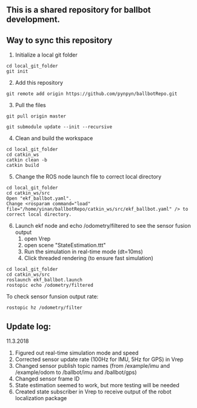 ## This is a shared repository for ballbot development.

## Way to sync this repository
1. Initialize a local git folder
```
cd local_git_folder
git init
```
2. Add this repository
```
git remote add origin https://github.com/pynpyn/ballbotRepo.git
```
3. Pull the files
```
git pull origin master
```
```
git submodule update --init --recursive
```
4. Clean and build the workspace
```
cd local_git_folder
cd catkin_ws
catkin clean -b
catkin build
```

5. Change the ROS node launch file to correct local directory
```
cd local_git_folder
cd catkin_ws/src
Open "ekf_ballbot.yaml".
Change <rosparam command="load" file="/home/yinan/ballbotRepo/catkin_ws/src/ekf_ballbot.yaml" /> to correct local directory.
```
    
6. Launch ekf node and echo /odometry/filtered to see the sensor fusion output
    1. open Vrep
    1. open scene "StateEstimation.ttt"
    1. Run the simulation in real-time mode (dt=10ms)
    1. Click threaded rendering (to ensure fast simulation)
```
cd local_git_folder
cd catkin_ws/src
roslaunch ekf_ballbot.launch
rostopic echo /odometry/filtered
```
To check sensor funsion output rate:
```
rostopic hz /odometry/filter
```

## Update log:
11.3.2018
1. Figured out real-time simulation mode and speed
2. Corrected sensor update rate (100Hz for IMU, 5Hz for GPS) in Vrep
3. Changed sensor publish topic names (from /example/imu and /example/odom to /ballbot/imu and /ballbot/gps)
4. Changed sensor frame ID
5. State estimation seemed to work, but more testing will be needed
5. Created state subscriber in Vrep to receive output of the robot localization package
